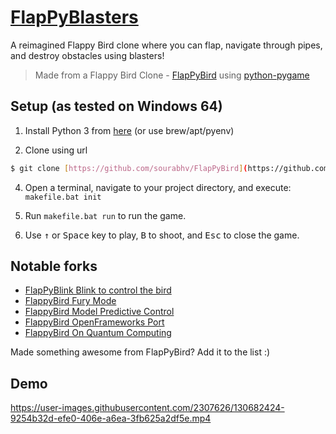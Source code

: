 [FlapPyBlasters](https://github.com/tee-rex-byte/FlapPyBlasters)
===============

A reimagined Flappy Bird clone where you can flap, navigate through pipes, and destroy obstacles using blasters!

> Made from a Flappy Bird Clone - [FlapPyBird](https://github.com/sourabhv/FlapPyBird) using [python-pygame][pygame]


[pygame]: http://www.pygame.org


Setup (as tested on Windows 64)
---------------------------

1. Install Python 3 from [here](https://www.python.org/download/releases/) (or use brew/apt/pyenv)

2. Clone using url
```bash
$ git clone [https://github.com/sourabhv/FlapPyBird](https://github.com/tee-rex-byte/FlapPyBlasters.git)
```

4. Open a terminal, navigate to your project directory, and execute: `makefile.bat init`

5. Run `makefile.bat run` to run the game.

7. Use <kbd>&uarr;</kbd> or <kbd>Space</kbd> key to play, <kbd>B</kbd> to shoot, and <kbd>Esc</kbd> to close the game.


Notable forks
-------------
- [FlapPyBlink Blink to control the bird](https://github.com/sero583/FlappyBlink)
- [FlappyBird Fury Mode](https://github.com/Cc618/FlapPyBird)
- [FlappyBird Model Predictive Control](https://github.com/philzook58/FlapPyBird-MPC)
- [FlappyBird OpenFrameworks Port](https://github.com/TheLogicMaster/ofFlappyBird)
- [FlappyBird On Quantum Computing](https://github.com/WingCode/QuFlapPyBird)

Made something awesome from FlapPyBird? Add it to the list :)


Demo
----------

https://user-images.githubusercontent.com/2307626/130682424-9254b32d-efe0-406e-a6ea-3fb625a2df5e.mp4
